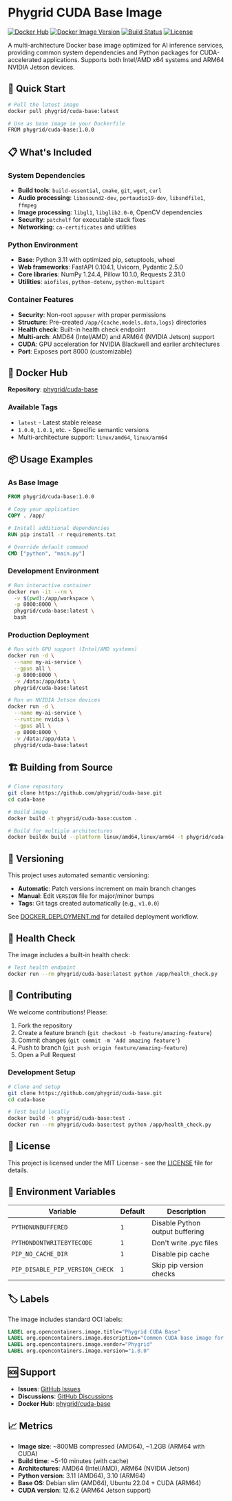 # Phygrid CUDA Base Image

[![Docker Hub](https://img.shields.io/docker/pulls/phygrid/cuda-base.svg)](https://hub.docker.com/r/phygrid/cuda-base)
[![Docker Image Version](https://img.shields.io/docker/v/phygrid/cuda-base?sort=semver)](https://hub.docker.com/r/phygrid/cuda-base/tags)
[![Build Status](https://github.com/phygrid/cuda-base/workflows/Build%20and%20Deploy%20Docker%20Image/badge.svg)](https://github.com/phygrid/cuda-base/actions)
[![License](https://img.shields.io/github/license/phygrid/cuda-base)](LICENSE)

A multi-architecture Docker base image optimized for AI inference services, providing common system dependencies and Python packages for CUDA-accelerated applications. Supports both Intel/AMD x64 systems and ARM64 NVIDIA Jetson devices.

## 🚀 Quick Start

```bash
# Pull the latest image
docker pull phygrid/cuda-base:latest

# Use as base image in your Dockerfile
FROM phygrid/cuda-base:1.0.0
```

## 📋 What's Included

### System Dependencies
- **Build tools**: `build-essential`, `cmake`, `git`, `wget`, `curl`
- **Audio processing**: `libasound2-dev`, `portaudio19-dev`, `libsndfile1`, `ffmpeg`
- **Image processing**: `libgl1`, `libglib2.0-0`, OpenCV dependencies
- **Security**: `patchelf` for executable stack fixes
- **Networking**: `ca-certificates` and utilities

### Python Environment
- **Base**: Python 3.11 with optimized pip, setuptools, wheel
- **Web frameworks**: FastAPI 0.104.1, Uvicorn, Pydantic 2.5.0
- **Core libraries**: NumPy 1.24.4, Pillow 10.1.0, Requests 2.31.0
- **Utilities**: `aiofiles`, `python-dotenv`, `python-multipart`

### Container Features
- **Security**: Non-root `appuser` with proper permissions
- **Structure**: Pre-created `/app/{cache,models,data,logs}` directories
- **Health check**: Built-in health check endpoint
- **Multi-arch**: AMD64 (Intel/AMD) and ARM64 (NVIDIA Jetson) support
- **CUDA**: GPU acceleration for NVIDIA Blackwell and earlier architectures
- **Port**: Exposes port 8000 (customizable)

## 🐳 Docker Hub

**Repository**: [phygrid/cuda-base](https://hub.docker.com/r/phygrid/cuda-base)

### Available Tags
- `latest` - Latest stable release
- `1.0.0`, `1.0.1`, etc. - Specific semantic versions
- Multi-architecture support: `linux/amd64`, `linux/arm64`

## 📦 Usage Examples

### As Base Image
```dockerfile
FROM phygrid/cuda-base:1.0.0

# Copy your application
COPY . /app/

# Install additional dependencies
RUN pip install -r requirements.txt

# Override default command
CMD ["python", "main.py"]
```

### Development Environment
```bash
# Run interactive container
docker run -it --rm \
  -v $(pwd):/app/workspace \
  -p 8000:8000 \
  phygrid/cuda-base:latest \
  bash
```

### Production Deployment
```bash
# Run with GPU support (Intel/AMD systems)
docker run -d \
  --name my-ai-service \
  --gpus all \
  -p 8000:8000 \
  -v /data:/app/data \
  phygrid/cuda-base:latest

# Run on NVIDIA Jetson devices
docker run -d \
  --name my-ai-service \
  --runtime nvidia \
  --gpus all \
  -p 8000:8000 \
  -v /data:/app/data \
  phygrid/cuda-base:latest
```

## 🏗️ Building from Source

```bash
# Clone repository
git clone https://github.com/phygrid/cuda-base.git
cd cuda-base

# Build image
docker build -t phygrid/cuda-base:custom .

# Build for multiple architectures
docker buildx build --platform linux/amd64,linux/arm64 -t phygrid/cuda-base:custom .
```

## 🔄 Versioning

This project uses automated semantic versioning:

- **Automatic**: Patch versions increment on main branch changes
- **Manual**: Edit `VERSION` file for major/minor bumps
- **Tags**: Git tags created automatically (e.g., `v1.0.0`)

See [DOCKER_DEPLOYMENT.md](DOCKER_DEPLOYMENT.md) for detailed deployment workflow.

## 🧪 Health Check

The image includes a built-in health check:

```bash
# Test health endpoint
docker run --rm phygrid/cuda-base:latest python /app/health_check.py
```

## 🤝 Contributing

We welcome contributions! Please:

1. Fork the repository
2. Create a feature branch (`git checkout -b feature/amazing-feature`)
3. Commit changes (`git commit -m 'Add amazing feature'`)
4. Push to branch (`git push origin feature/amazing-feature`)
5. Open a Pull Request

### Development Setup
```bash
# Clone and setup
git clone https://github.com/phygrid/cuda-base.git
cd cuda-base

# Test build locally
docker build -t phygrid/cuda-base:test .
docker run --rm phygrid/cuda-base:test python /app/health_check.py
```

## 📄 License

This project is licensed under the MIT License - see the [LICENSE](LICENSE) file for details.

## 🔧 Environment Variables

| Variable | Default | Description |
|----------|---------|-------------|
| `PYTHONUNBUFFERED` | `1` | Disable Python output buffering |
| `PYTHONDONTWRITEBYTECODE` | `1` | Don't write .pyc files |
| `PIP_NO_CACHE_DIR` | `1` | Disable pip cache |
| `PIP_DISABLE_PIP_VERSION_CHECK` | `1` | Skip pip version checks |

## 🏷️ Labels

The image includes standard OCI labels:

```dockerfile
LABEL org.opencontainers.image.title="Phygrid CUDA Base"
LABEL org.opencontainers.image.description="Common CUDA base image for AI inference services"
LABEL org.opencontainers.image.vendor="Phygrid"
LABEL org.opencontainers.image.version="1.0.0"
```

## 🆘 Support

- **Issues**: [GitHub Issues](https://github.com/phygrid/cuda-base/issues)
- **Discussions**: [GitHub Discussions](https://github.com/phygrid/cuda-base/discussions)
- **Docker Hub**: [phygrid/cuda-base](https://hub.docker.com/r/phygrid/cuda-base)

## 📈 Metrics

- **Image size**: ~800MB compressed (AMD64), ~1.2GB (ARM64 with CUDA)
- **Build time**: ~5-10 minutes (with cache)
- **Architectures**: AMD64 (Intel/AMD), ARM64 (NVIDIA Jetson)
- **Python version**: 3.11 (AMD64), 3.10 (ARM64)
- **Base OS**: Debian slim (AMD64), Ubuntu 22.04 + CUDA (ARM64)
- **CUDA version**: 12.6.2 (ARM64 Jetson support)